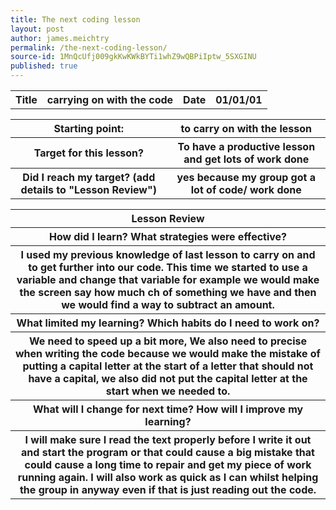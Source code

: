 ```yaml
---
title: The next coding lesson
layout: post
author: james.meichtry
permalink: /the-next-coding-lesson/
source-id: 1MnQcUfj009gkKwKWkBYTi1whZ9wQBPiIptw_5SXGINU
published: true
---
```

<table>
  <tr>
    <th>Title</th>
    <th>carrying on with the code</th>
    <th>Date</th>
    <th>01/01/01</th>
  </tr>
</table>


<table>
  <tr>
    <th>Starting point:</th>
    <th>to carry on with the lesson</th>
  </tr>
  <tr>
  <th>Target for this lesson?</th>
    <th>To have a productive lesson and get lots of work done</th>
  </tr>
  <tr>
    <th>Did I reach my target? 
(add details to "Lesson Review")</th>
    <th>yes because my group got a lot of code/ work done</th>
  </tr>
</table>


<table>
  <tr>
    <th>Lesson Review</th>
  </tr>
  <tr>
    <th>How did I learn? What strategies were effective? </th>
  </tr>
  <tr>
    <th>I used my previous knowledge of last lesson to carry on and to get further into our code. This time we started to use a variable and change that variable for example we would make the screen say how much ch of something we have and then we would find a way to subtract an amount.</th>
  </tr>
  <tr>
    <th>What limited my learning? Which habits do I need to work on? </th>
  </tr>
  <tr>
    <th>
    We need to speed up a bit more, We also need to precise when writing the code because we would make the mistake of putting a capital letter at the start of a letter that should not have a capital, we also did not put the capital letter at the start when we needed to.</th>
  </tr>
  <tr>
    <th>What will I change for next time? How will I improve my learning?</th>
  </tr>
  <tr>
    <th>I will make sure I read the text properly before  I write it out and start the program or that could cause a big mistake that could cause a long time to repair and get my piece of work running again. I will also work as quick as I can whilst helping the group in anyway even if that is just reading out the code.</th>
  </tr>
</table>


